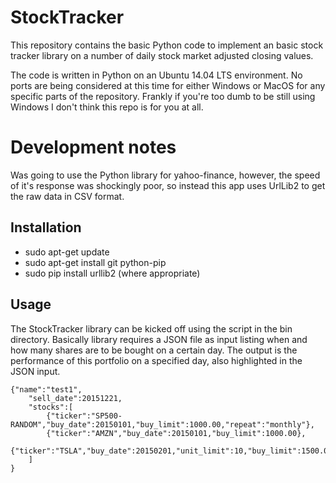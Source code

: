 # StockTracker

This repository contains the basic Python code to implement an 
basic stock tracker library on a number of daily stock market adjusted 
closing values. 

The code is written in Python on an Ubuntu 14.04 LTS environment. 
No ports are being considered at this time for either Windows or 
MacOS for any specific parts of the repository. Frankly if you're
too dumb to be still using Windows I don't think this repo is 
for you at all. 

# Development notes
Was going to use the Python library for yahoo-finance, however, the 
speed of it's response was shockingly poor, so instead this app uses
UrlLib2 to get the raw data in CSV format. 

## Installation
* sudo apt-get update
* sudo apt-get install git python-pip
* sudo pip install urllib2 (where appropriate)

## Usage
The StockTracker library can be kicked off using the script in the bin
directory. Basically library requires a JSON file as input listing when 
and how many shares are to be bought on a certain day. The output is the 
performance of this portfolio on a specified day, also highlighted in the
JSON input. 

```
{"name":"test1",
    "sell_date":20151221,
    "stocks":[
        {"ticker":"SP500-RANDOM","buy_date":20150101,"buy_limit":1000.00,"repeat":"monthly"},
        {"ticker":"AMZN","buy_date":20150101,"buy_limit":1000.00},
        {"ticker":"TSLA","buy_date":20150201,"unit_limit":10,"buy_limit":1500.00}
    ]
}
```

